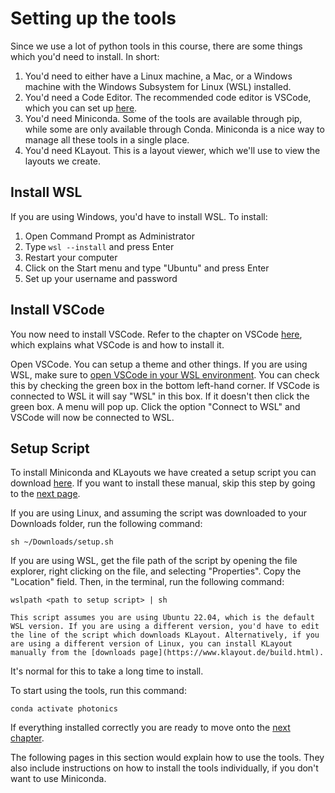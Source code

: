 # Setting up the tools

Since we use a lot of python tools in this course, there are some things which you'd need to install. In short:

1. You'd need to either have a Linux machine, a Mac, or a Windows machine with the Windows Subsystem for Linux (WSL) installed.
2. You'd need a Code Editor. The recommended code editor is VSCode, which you can set up [here](/pages/vscode.md).
3. You'd need Miniconda. Some of the tools are available through pip, while some are only available through Conda. Miniconda is a nice way to manage all these tools in a single place.
4. You'd need KLayout. This is a layout viewer, which we'll use to view the layouts we create.

## Install WSL
If you are using Windows, you'd have to install WSL. To install:

1. Open Command Prompt as Administrator
2. Type `wsl --install` and press Enter
3. Restart your computer
4. Click on the Start menu and type "Ubuntu" and press Enter
5. Set up your username and password

## Install VSCode
You now need to install VSCode. Refer to the chapter on VSCode [here](/pages/vscode.md), which explains what VSCode is and how to install it.

Open VSCode. You can setup a theme and other things. If you are using WSL, make sure to [open VSCode in your WSL environment](https://code.visualstudio.com/docs/remote/wsl#_open-a-remote-folder-or-workspace). You can check this by checking the green box in the bottom left-hand corner. If VSCode is connected to WSL it will say "WSL" in this box. If it doesn't then click the green box. A menu will pop up. Click the option "Connect to WSL" and VSCode will now be connected to WSL.

## Setup Script
To install Miniconda and KLayouts we have created a setup script you can download [here](../scripts/setup.sh). If you want to install these manual, skip this step by going to the [next page](/pages/git_and_github).

If you are using Linux, and assuming the script was downloaded to your Downloads folder, run the following command:

```{code-block} bash
sh ~/Downloads/setup.sh
```

If you are using WSL, get the file path of the script by opening the file explorer, right clicking on the file, and selecting "Properties". Copy the "Location" field. Then, in the terminal, run the following command:

```{code-block} bash
wslpath <path to setup script> | sh
```

```{note}
This script assumes you are using Ubuntu 22.04, which is the default WSL version. If you are using a different version, you'd have to edit the line of the script which downloads KLayout. Alternatively, if you are using a different version of Linux, you can install KLayout manually from the [downloads page](https://www.klayout.de/build.html).
```

It's normal for this to take a long time to install.

To start using the tools, run this command:

```{code-block} bash
conda activate photonics
```
If everything installed correctly you are ready to move onto the [next chapter](/pages/what_is_a_photonic_device).

The following pages in this section would explain how to use the tools. They also include instructions on how to install the tools individually, if you don't want to use Miniconda.  
